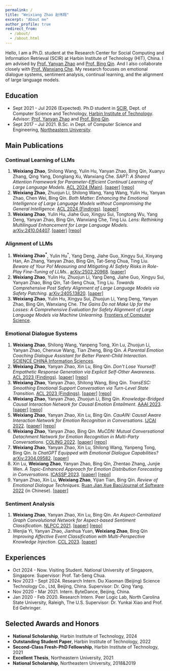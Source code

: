 ```yaml
---
permalink: /
title: "Weixiang Zhao 赵伟翔"
excerpt: "About me"
author_profile: true
redirect_from: 
  - /about/
  - /about.html
---
```


Hello, I am a Ph.D. student at the Research Center for Social Computing and Information Retrieval (SCIR) at Harbin Institute of Technology (HIT), China. I am advised by [Prof. Yanyan Zhao](http://ir.hit.edu.cn/~yanyan/) and [Prof. Bing Qin](http://ir.hit.edu.cn/~qinb/). And I also collaborate closely with [Prof. Wanxiang Che](http://ir.hit.edu.cn/~car/). My research focuses on emotional dialogue systems, sentiment analysis, continual learning, and the alignment of large language models.

## Education

- Sept 2021 - Jul 2026 (Expected). Ph.D student in [SCIR](http://ir.hit.edu.cn), Dept. of Computer Science and Technology, [Harbin Institute of Technology](http://www.hit.edu.cn). Advisor: [Prof. Yanyan Zhao](http://ir.hit.edu.cn/~yanyan/) and [Prof. Bing Qin](http://ir.hit.edu.cn/~qinb/).
- Sept 2017 - Jul 2021. B.Sc. in Dept. of Computer Science and Engineering, [Northeastern University](http://www.neu.edu.cn).

## Main Publications

### Continual Learning of LLMs

1. **Weixiang Zhao**, Shilong Wang, Yulin Hu, Yanyan Zhao, Bing Qin, Xuanyu Zhang, Qing Yang, Dongliang Xu, Wanxiang Che. *SAPT: A Shared Attention Framework for Parameter-Efficient Continual Learning of Large Language Models.* <u>ACL 2024 (Main)</u>. [[paper]](https://arxiv.org/abs/2401.08295) [[repo]](https://github.com/circle-hit/SAPT)
2. **Weixiang Zhao**, Zhuojun Li, Shilong Wang, Yang Wang, Yulin Hu, Yanyan Zhao, Chen Wei, Bing Qin. *Both Matter: Enhancing the Emotional Intelligence of Large Language Models without Compromising the General Intelligence.* <u>ACL 2024 (Findings)</u>. [[paper]](https://arxiv.org/abs/2402.10073)
3. **Weixiang Zhao**, Yulin Hu, Jiahe Guo, Xingyu Sui, Tongtong Wu, Yang Deng, Yanyan Zhao, Bing Qin, Wanxiang Che, Ting Liu. *Lens: Rethinking Multilingual Enhancement for Large Language Models.* <u>arXiv:2410.04407</u>. [[paper]](https://arxiv.org/abs/2410.04407) [[repo]](https://github.com/circle-hit/Lens)

### Alignment of LLMs

1. **Weixiang Zhao<sup>*</sup>**, Yulin Hu<sup>*</sup>, Yang Deng, Jiahe Guo, Xingyu Sui, Xinyang Han, An Zhang, Yanyan Zhao, Bing Qin, Tat-Seng Chua, Ting Liu. *Beware of Your Po! Measuring and Mitigating AI Safety Risks in Role-Play Fine-Tuning of LLMs.*. <u>arXiv:2502.20968</u>. [[paper]](https://arxiv.org/pdf/2502.20968)
2. **Weixiang Zhao**, Yulin Hu, Zhuojun Li, Yang Deng, Jiahe Guo, Xingyu Sui, Yanyan Zhao, Bing Qin, Tat-Seng Chua, Ting Liu. *Towards Comprehensive Post Safety Alignment of Large Language Models via Safety Patching.* <u>arXiv:2405.13820</u>. [[paper]](https://arxiv.org/abs/2405.13820)
3. **Weixiang Zhao**, Yulin Hu, Xingyu Sui, Zhuojun Li, Yang Deng, Yanyan Zhao, Bing Qin, Wanxiang Che. *The Gains Do not Make Up for the Losses: A Comprehensive Evaluation for Safety Alignment of Large Language Models via Machine Unlearning.* <u>Frontiers of Computer Science</u>.

### Emotional Dialogue Systems

1. **Weixiang Zhao**, Shilong Wang, Yanpeng Tong, Xin Lu, Zhuojun Li, Yanyan Zhao, Chenxue Wang, Tian Zheng, Bing Qin. *A Parental Emotion Coaching Dialogue Assistant for Better Parent-Child Interaction*. <u>SCIENCE CHINA Information Sciences</u>.
2. **Weixiang Zhao**, Yanyan Zhao, Xin Lu, Bing Qin. *Don't Lose Yourself! Empathetic Response Generation via Explicit Self-Other Awareness*. <u>ACL 2023 (Findings)</u>. [[paper]](https://arxiv.org/abs/2210.03884) [[repo]](https://github.com/circle-hit/EmpSOA)
3. **Weixiang Zhao**, Yanyan Zhao, Shilong Wang, Bing Qin. *TransESC: Smoothing Emotional Support Conversation via Turn-Level State Transition*. <u>ACL 2023 (Findings)</u>. [[paper]](https://arxiv.org/abs/2305.03296) [[repo]](https://github.com/circle-hit/TransESC)
4. **Weixiang Zhao**, Yanyan Zhao, Zhuojun Li, Bing Qin. *Knowledge-Bridged Causal Interaction Network for Causal Emotion Entailment*. <u>AAAI 2023</u>. [[paper]](https://arxiv.org/abs/2212.02995) [[repo]](https://github.com/circle-hit/KBCIN)
5. **Weixiang Zhao**, Yanyan Zhao, Xin Lu, Bing Qin. *CauAIN: Causal Aware Interaction Network for Emotion Recognition in Conversations*. <u>IJCAI 2022</u>. [[paper]](https://www.ijcai.org/proceedings/2022/0628) [[repo]](https://github.com/circle-hit/CauAIN)
6. **Weixiang Zhao**, Yanyan Zhao, Bing Qin. *MuCDN: Mutual Conversational Detachment Network for Emotion Recognition in Multi-Party Conversations*. <u>COLING 2022</u>. [[paper]](https://aclanthology.org/2022.coling-1.612/) [[repo]](https://github.com/circle-hit/MuCDN)
7. **Weixiang Zhao**, Yanyan Zhao, Xin Lu, Shilong Wang, Yanpeng Tong, Bing Qin. *Is ChatGPT Equipped with Emotional Dialogue Capabilities?* <u>arXiv:2304.09582</u>. [[paper]](https://arxiv.org/abs/2212.02995)
8. Xin Lu, **Weixiang Zhao**, Yanyan Zhao, Bing Qin, Zhentao Zhang, Junjie Wen. *A Topic-Enhanced Approach for Emotion Distribution Forecasting in Conversations*. <u>ICASSP 2023</u>. [[paper]](https://ieeexplore.ieee.org/document/10096414) [[repo]](https://github.com/luxinxyz/EDFC)
9. Yanyan Zhao, Xin Lu, **Weixiang Zhao**, Yijian Tian, Bing Qin.  *Review of Emotional Dialogue Techniques*. <u>Ruan Jian Xue Bao/Journal of Software 2022</u> (in Chinese). [[paper]](https://aclanthology.org/2023.ccl-1.66.pdf)

### Sentiment Analysis
1. **Weixiang Zhao**, Yanyan Zhao, Xin Lu, Bing Qin. *An Aspect-Centralized Graph Convolutional Network for Aspect-based Sentiment Classification*. <u>NLPCC 2021</u>. [[paper]](https://link.springer.com/chapter/10.1007/978-3-030-88483-3_20) [[repo]](https://github.com/circle-hit/ACGCN)
2. Wenjia Yi, Yanyan Zhao, Jianhua Yuan, **Weixiang Zhao**, Bing Qin *Improving Affective Event Classification with Multi-Perspective Knowledge Injection*. <u>CCL 2023</u>. [[paper]](https://ieeexplore.ieee.org/document/10096414)

<!-- ## Talks

- Nov 2022, Shanghai AI Lab. *Towards Well-behaved Dialogue Systems*.
- Jul 2021, AI Time. *Approaches of Empathy Expression and Emotional Support in Dialogue Systems*. [[video]](https://www.bilibili.com/video/BV1YB4y1N7L7/)
- Nov 2020, Biendata & PaperWeekly. *Difference-aware Knowledge Selection for Knowledge-grounded Conversation Generation*. [[video]](https://www.bilibili.com/video/BV1fZ4y137UJ/)
- Jul 2020, AI Time. *KdConv: A Chinese Multi-domain Dialogue Dataset Towards Multi-turn Knowledge-driven Conversation*. [[video]](https://www.bilibili.com/video/BV1g54y1D7TG/) -->

<!-- ## Services

- Reviewer: ACL'24, EMNLP'21/22, AAAI'22/23, EACL'23, KNOSYS, TIST
- Review Assistant: EMNLP'20, AAAI'21, COLING'20
- Organizer:
  - May 2020 - Aug 2020. [SMP2020-ECDT](https://smp2020.aconf.cn/smp.html#3) Task 2
  - Jun 2019 - Nov 2019. [Chinese Idiom MRC Competition](https://biendata.com/competition/idiom/) [[data & codes]](https://github.com/chujiezheng/ChID-Dataset/tree/master/Competition) -->

## Experiences

- Oct 2024 - Now. Visiting Student. National University of Singapore, Singapore. Supervisor: Prof. Tat-Seng Chua.
- Nov 2023 - Sept 2024. Research Intern. Du Xiaoman (Beijing) Science Technology Co., Ltd, Beijing, China. Supervisor: Dr. Qing Yang.
- Nov 2020 - Mar 2021. Intern. ByteDance, Beijing, China.
- Jan 2020 - Feb 2020. Research Intern. Peer Logic Lab, North Carolina State University, Raleigh, The U.S. Supervisor: Dr. Yunkai Xiao and Prof. Ed Gehringer.

## Selected Awards and Honors

- **National Scholarship**, Harbin Institute of Technology, 2024
- **Outstanding Student Paper**, Harbin Institute of Technology, 2022
- **Second-Class Fresh-PhD Fellowship**, Harbin Institute of Technology, 2021
- **Excellent Thesis**, Northeastern University, 2021
- **National Scholarship**, Northeastern University, 2018&2019
